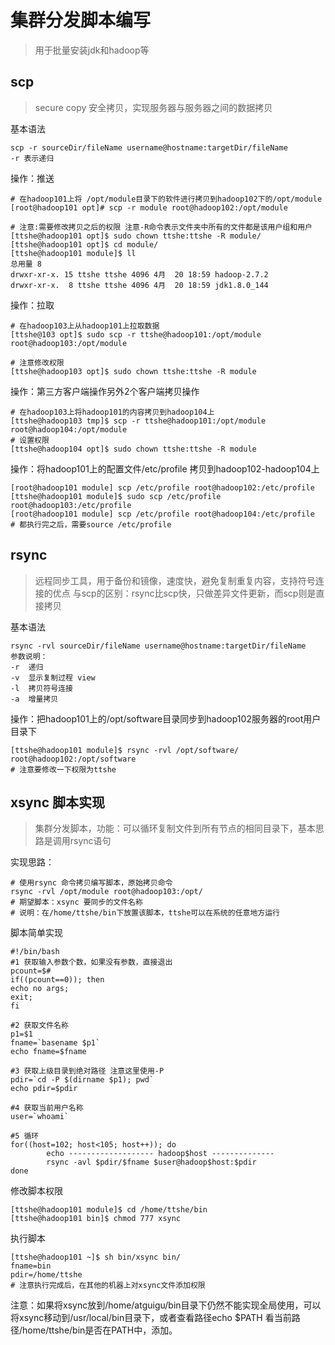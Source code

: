 # 集群分发脚本编写

> 用于批量安装jdk和hadoop等



## scp

> secure copy
> 安全拷贝，实现服务器与服务器之间的数据拷贝



基本语法

```shell
scp -r sourceDir/fileName username@hostname:targetDir/fileName
-r 表示递归
```



操作：推送

```shell
# 在hadoop101上将 /opt/module目录下的软件进行拷贝到hadoop102下的/opt/module
[root@hadoop101 opt]# scp -r module root@hadoop102:/opt/module

# 注意:需要修改拷贝之后的权限 注意-R命令表示文件夹中所有的文件都是该用户组和用户
[ttshe@hadoop101 opt]$ sudo chown ttshe:ttshe -R module/
[ttshe@hadoop101 opt]$ cd module/
[ttshe@hadoop101 module]$ ll
总用量 8
drwxr-xr-x. 15 ttshe ttshe 4096 4月  20 18:59 hadoop-2.7.2
drwxr-xr-x.  8 ttshe ttshe 4096 4月  20 18:59 jdk1.8.0_144

```



操作：拉取

```shell
# 在hadoop103上从hadoop101上拉取数据
[ttshe@103 opt]$ sudo scp -r ttshe@hadoop101:/opt/module root@hadoop103:/opt/module

# 注意修改权限
[ttshe@hadoop103 opt]$ sudo chown ttshe:ttshe -R module

```



操作：第三方客户端操作另外2个客户端拷贝操作

```shell
# 在hadoop103上将hadoop101的内容拷贝到hadoop104上
[ttshe@hadoop103 tmp]$ scp -r ttshe@hadoop101:/opt/module root@hadoop104:/opt/module
# 设置权限
[ttshe@hadoop104 opt]$ sudo chown ttshe:ttshe -R module
```



操作：将hadoop101上的配置文件/etc/profile 拷贝到hadoop102-hadoop104上

```shell
[root@hadoop101 module] scp /etc/profile root@hadoop102:/etc/profile
[ttshe@hadoop101 module]$ sudo scp /etc/profile root@hadoop103:/etc/profile
[root@hadoop101 module] scp /etc/profile root@hadoop104:/etc/profile
# 都执行完之后，需要source /etc/profile
```



## rsync 

> 远程同步工具，用于备份和镜像，速度快，避免复制重复内容，支持符号连接的优点
> 与scp的区别：rsync比scp快，只做差异文件更新，而scp则是直接拷贝

基本语法

```shell
rsync -rvl sourceDir/fileName username@hostname:targetDir/fileName
参数说明：
-r	递归
-v	显示复制过程 view
-l	拷贝符号连接
-a  增量拷贝
```

操作：把hadoop101上的/opt/software目录同步到hadoop102服务器的root用户目录下

```shell
[ttshe@hadoop101 module]$ rsync -rvl /opt/software/ root@hadoop102:/opt/software
# 注意要修改一下权限为ttshe
```



## xsync 脚本实现

> 集群分发脚本，功能：可以循环复制文件到所有节点的相同目录下，基本思路是调用rsync语句

实现思路：

```shell
# 使用rsync 命令拷贝编写脚本，原始拷贝命令
rsync -rvl /opt/module root@hadoop103:/opt/
# 期望脚本：xsync 要同步的文件名称
# 说明：在/home/ttshe/bin下放置该脚本，ttshe可以在系统的任意地方运行
```

脚本简单实现

```shell
#!/bin/bash
#1 获取输入参数个数，如果没有参数，直接退出
pcount=$#
if((pcount==0)); then
echo no args;
exit;
fi

#2 获取文件名称
p1=$1
fname=`basename $p1`
echo fname=$fname

#3 获取上级目录到绝对路径 注意这里使用-P
pdir=`cd -P $(dirname $p1); pwd`
echo pdir=$pdir

#4 获取当前用户名称
user=`whoami`

#5 循环
for((host=102; host<105; host++)); do
        echo ------------------- hadoop$host --------------
        rsync -avl $pdir/$fname $user@hadoop$host:$pdir
done
```

修改脚本权限

```shell
[ttshe@hadoop101 module]$ cd /home/ttshe/bin
[ttshe@hadoop101 bin]$ chmod 777 xsync 
```

执行脚本

```shell
[ttshe@hadoop101 ~]$ sh bin/xsync bin/
fname=bin
pdir=/home/ttshe
# 注意执行完成后，在其他的机器上对xsync文件添加权限
```

注意：如果将xsync放到/home/atguigu/bin目录下仍然不能实现全局使用，可以将xsync移动到/usr/local/bin目录下，或者查看路径echo $PATH 看当前路径/home/ttshe/bin是否在PATH中，添加。

